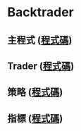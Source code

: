 # Backtrader

## 主程式 ([程式碼](main.py))

## Trader ([程式碼](trader.py))

## 策略 ([程式碼](strategy.py))

## 指標 ([程式碼](indicators.py))

